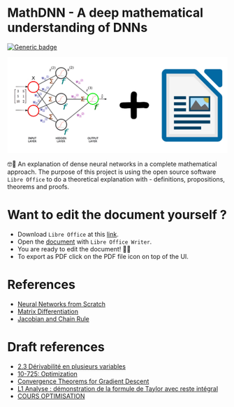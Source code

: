 # MathDNN - A deep mathematical understanding of DNNs

[![Generic badge](https://img.shields.io/badge/LibreOffice-7.1.3.2-brightgreen.svg?style=plastic)](https://fr.libreoffice.org/)

![](docs/mathdl-front-img.jpg)

🤓📐 An explanation of dense neural networks in a complete mathematical approach. The purpose of this project is using the open source software `Libre Office` to do a theoretical explanation with - definitions, propositions, theorems and proofs.

# Want to edit the document yourself ?

- Download `Libre Office` at this [link](https://fr.libreoffice.org/download/telecharger-libreoffice/).
- Open the [document](mathdl/paper.odt) with `Libre Office Writer`.
- You are ready to edit the document! 🎉🎉
- To export as PDF click on the PDF file icon on top of the UI.

# References

- [Neural Networks from Scratch](https://www.youtube.com/watch?v=Wo5dMEP_BbI&list=PLQVvvaa0QuDcjD5BAw2DxE6OF2tius3V3)
- [Matrix Differentiation](https://atmos.washington.edu/~dennis/MatrixCalculus.pdf)
- [Jacobian and Chain Rule](https://www.youtube.com/watch?v=GvwsCscqAjk)

# Draft references

- [2.3 Dérivabilité en plusieurs variables](https://www.ljll.math.upmc.fr/~nardoni/polyagrl3/2017/chapt3.pdf)
- [10-725: Optimization](https://www.stat.cmu.edu/~ryantibs/convexopt-F13/scribes/lec6.pdf)
- [Convergence Theorems for Gradient Descent](https://gowerrobert.github.io/pdf/M2_statistique_optimisation/grad_conv.pdf)
- [L1 Analyse : démonstration de la formule de Taylor avec reste intégral](https://www.youtube.com/watch?v=Hr6BaVbrkOw)
- [COURS OPTIMISATION](http://math.univ-lyon1.fr/~ciuperca/optim-M1-sitn/cours-optim-M1-sitn.pdf)